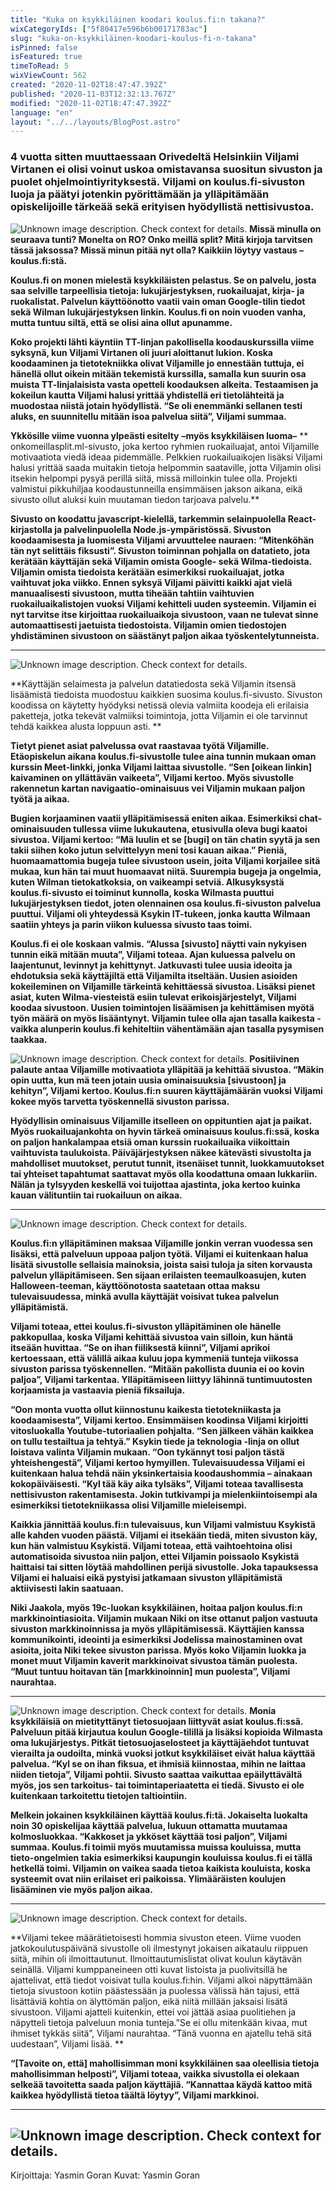 ```yaml
---
title: "Kuka on ksykkiläinen koodari koulus.fi:n takana?"
wixCategoryIds: ["5f80417e596b6b00171783ac"]
slug: "kuka-on-ksykkiläinen-koodari-koulus-fi-n-takana"
isPinned: false
isFeatured: true
timeToRead: 5
wixViewCount: 562
created: "2020-11-02T18:47:47.392Z"
published: "2020-11-03T12:32:13.767Z"
modified: "2020-11-02T18:47:47.392Z"
language: "en"
layout: "../../layouts/BlogPost.astro"
---
```

### **4 vuotta sitten muuttaessaan Orivedeltä Helsinkiin Viljami Virtanen ei olisi voinut uskoa omistavansa suositun sivuston ja puolet ohjelmointiyrityksestä. Viljami on koulus.fi-sivuston luoja ja päätyi jotenkin pyörittämään ja ylläpitämään opiskelijoille tärkeää sekä erityisen hyödyllistä nettisivustoa.**

![Unknown image description. Check context for details.](https://static.wixstatic.com/media/18093e_e577b39ef6c84563b98a6516bd65866d~mv2.jpg)
**Missä minulla on seuraava tunti? Monelta on RO? Onko meillä split? Mitä kirjoja tarvitsen tässä jaksossa? Missä minun pitää nyt olla? Kaikkiin löytyy vastaus –koulus.fi:stä.**

**Koulus.fi on monen mielestä ksykkiläisten pelastus. Se on palvelu, josta saa selville tarpeellisia tietoja: lukujärjestyksen, ruokailuajat, kirja- ja ruokalistat. Palvelun käyttöönotto vaatii vain oman Google-tilin tiedot sekä Wilman lukujärjestyksen linkin. Koulus.fi on noin vuoden vanha, mutta tuntuu siltä, että se olisi aina ollut apunamme.**

**Koko projekti lähti käyntiin TT-linjan pakollisella koodauskurssilla viime syksynä, kun Viljami Virtanen oli juuri aloittanut lukion. Koska koodaaminen ja tietotekniikka olivat Viljamille jo ennestään tuttuja, ei hänellä ollut oikein mitään tekemistä kurssilla, samalla kun suurin osa muista TT-linjalaisista vasta opetteli koodauksen alkeita. Testaamisen ja kokeilun kautta Viljami halusi yrittää yhdistellä eri tietolähteitä ja muodostaa niistä jotain hyödyllistä. “Se oli enemmänki sellanen testi aluks, en suunnitellu mitään isoa palvelua siitä”, Viljami summaa.**

**Ykkösille viime vuonna ylpeästi esitelty** **–myös ksykkiläisen luoma–** ** onkomeillasplit.ml-sivusto, joka kertoo ryhmien ruokailuajat, antoi Viljamille motivaatiota viedä ideaa pidemmälle. Pelkkien ruokailuaikojen lisäksi Viljami halusi yrittää saada muitakin tietoja helpommin saataville, jotta Viljamin olisi itsekin helpompi pysyä perillä siitä, missä milloinkin tulee olla. Projekti valmistui pikkuhiljaa koodaustunneilla ensimmäisen jakson aikana, eikä sivusto ollut aluksi kuin muutaman tiedon tarjoava palvelu.**

**Sivusto on koodattu javascript-kielellä, tarkemmin selainpuolella React-kirjastolla ja palvelinpuolella Node.js-ympäristössä. Sivuston koodaamisesta ja luomisesta Viljami arvuuttelee nauraen: “Mitenköhän tän nyt selittäis fiksusti”. Sivuston toiminnan pohjalla on datatieto, jota kerätään käyttäjän sekä Viljamin omista Google- sekä Wilma-tiedoista. Viljamin omista tiedoista kerätään esimerkiksi ruokailuajat, jotka vaihtuvat joka viikko. Ennen syksyä Viljami päivitti kaikki ajat vielä manuaalisesti sivustoon, mutta tiheään tahtiin vaihtuvien ruokailuaikalistojen vuoksi Viljami kehitteli uuden systeemin. Viljamin ei nyt tarvitse itse kirjoittaa ruokailuaikoja sivustoon, vaan ne tulevat sinne automaattisesti jaetuista tiedostoista. Viljamin omien tiedostojen yhdistäminen sivustoon on säästänyt paljon aikaa työskentelytunneista.**
****
![Unknown image description. Check context for details.](https://static.wixstatic.com/media/18093e_a6448a9460fb4e1b94083957ffd947bf~mv2.jpg)

**Käyttäjän selaimesta ja palvelun datatiedosta sekä Viljamin itsensä lisäämistä tiedoista muodostuu kaikkien suosima koulus.fi-sivusto. Sivuston koodissa on käytetty hyödyksi netissä olevia valmiita koodeja eli erilaisia paketteja, jotka tekevät valmiiksi toimintoja, jotta Viljamin ei ole tarvinnut tehdä kaikkea alusta loppuun asti. **

**Tietyt pienet asiat palvelussa ovat raastavaa työtä Viljamille. Etäopiskelun aikana koulus.fi-sivustolle tulee aina tunnin mukaan oman kurssin Meet-linkki, jonka Viljami laittaa sivustolle. “Sen [oikean linkin] kaivaminen on yllättävän vaikeeta”, Viljami kertoo. Myös sivustolle rakennetun kartan navigaatio-ominaisuus vei Viljamin mukaan paljon työtä ja aikaa.**

**Bugien korjaaminen vaatii ylläpitämisessä eniten aikaa. Esimerkiksi chat-ominaisuuden tullessa viime lukukautena, etusivulla oleva bugi kaatoi sivustoa. Viljami kertoo: “Mä luulin et se [bugi] on tän chatin syytä ja sen takii siihen koko jutun selvittelyyn meni tosi kauan aikaa.” Pieniä, huomaamattomia bugeja tulee sivustoon usein, joita Viljami korjailee sitä mukaa, kun hän tai muut huomaavat niitä. Suurempia bugeja ja ongelmia, kuten Wilman tietokatkoksia, on vaikeampi setviä. Alkusyksystä koulus.fi-sivusto ei toiminut kunnolla, koska Wilmasta puuttui lukujärjestyksen tiedot, joten olennainen osa koulus.fi-sivuston palvelua puuttui. Viljami oli yhteydessä Ksykin IT-tukeen, jonka kautta Wilmaan saatiin yhteys ja parin viikon kuluessa sivusto taas toimi.**

**Koulus.fi ei ole koskaan valmis. “Alussa [sivusto] näytti vain nykyisen tunnin eikä mitään muuta”, Viljami toteaa. Ajan kuluessa palvelu on laajentunut, levinnyt ja kehittynyt. Jatkuvasti tulee uusia ideoita ja ehdotuksia sekä käyttäjiltä että Viljamilta itseltään. Uusien asioiden kokeileminen on Viljamille tärkeintä kehittäessä sivustoa. Lisäksi pienet asiat, kuten Wilma-viesteistä esiin tulevat erikoisjärjestelyt, Viljami koodaa sivustoon. Uusien toimintojen lisäämisen ja kehittämisen myötä työn määrä on myös lisääntynyt. Viljamin tulee olla ajan tasalla kaikesta - vaikka alunperin koulus.fi kehiteltiin vähentämään ajan tasalla pysymisen taakkaa.**

![Unknown image description. Check context for details.](https://static.wixstatic.com/media/18093e_e3b736b1687f4dc591033757b59a18f5~mv2.jpg)
**Positiivinen palaute antaa Viljamille motivaatiota ylläpitää ja kehittää sivustoa. “Mäkin opin uutta, kun mä teen jotain uusia ominaisuuksia [sivustoon] ja kehityn”, Viljami kertoo. Koulus.fi:n suuren käyttäjämäärän vuoksi Viljami kokee myös tarvetta työskennellä sivuston parissa.**

**Hyödyllisin ominaisuus Viljamille itselleen on oppituntien ajat ja paikat. Myös ruokailuajankohta on hyvin tärkeä ominaisuus koulus.fi:ssä, koska on paljon hankalampaa etsiä oman kurssin ruokailuaika viikoittain vaihtuvista taulukoista. Päiväjärjestyksen näkee kätevästi sivustolta ja mahdolliset muutokset, perutut tunnit, itsenäiset tunnit, luokkamuutokset tai yhteiset tapahtumat saattavat myös olla koodattuna omaan lukkariin. Nälän ja tylsyyden keskellä voi tuijottaa ajastinta, joka kertoo kuinka kauan välituntiin tai ruokailuun on aikaa.**
****
![Unknown image description. Check context for details.](https://static.wixstatic.com/media/18093e_f35583a9ea8b471a899af4d96e0563a9~mv2.jpg)

**Koulus.fi:n ylläpitäminen maksaa Viljamille jonkin verran vuodessa sen lisäksi, että palveluun uppoaa paljon työtä. Viljami ei kuitenkaan halua lisätä sivustolle sellaisia mainoksia, joista saisi tuloja ja siten korvausta palvelun ylläpitämiseen. Sen sijaan erilaisten teemaulkoasujen, kuten Halloween-teeman, käyttöönotosta saatetaan ottaa maksu tulevaisuudessa, minkä avulla käyttäjät voisivat tukea palvelun ylläpitämistä.**

**Viljami toteaa, ettei koulus.fi-sivuston ylläpitäminen ole hänelle pakkopullaa, koska Viljami kehittää sivustoa vain silloin, kun häntä itseään huvittaa. “Se on ihan fiiliksestä kiinni”, Viljami aprikoi kertoessaan, että välillä aikaa kuluu jopa kymmeniä tunteja viikossa sivuston parissa työskennellen. “Mitään pakollista duunia ei oo kovin paljoa”, Viljami tarkentaa. Ylläpitämiseen liittyy lähinnä tuntimuutosten korjaamista ja vastaavia pieniä fiksailuja.**

**“Oon monta vuotta ollut kiinnostunu kaikesta tietotekniikasta ja koodaamisesta”, Viljami kertoo. Ensimmäisen koodinsa Viljami kirjoitti vitosluokalla Youtube-tutoriaalien pohjalta. “Sen jälkeen vähän kaikkea on tullu testailtua ja tehtyä.” Ksykin tiede ja teknologia -linja on ollut loistava valinta Viljamin mukaan. “Oon tykännyt tosi paljon tästä yhteishengestä”, Viljami kertoo hymyillen. Tulevaisuudessa Viljami ei kuitenkaan halua tehdä näin yksinkertaisia koodaushommia – ainakaan kokopäiväisesti. “Kyl tää käy aika tylsäks”, Viljami toteaa tavallisesta nettisivuston rakentamisesta. Jokin tutkivampi ja mielenkiintoisempi ala esimerkiksi tietotekniikassa olisi Viljamille mieleisempi.**

**Kaikkia jännittää koulus.fi:n tulevaisuus, kun Viljami valmistuu Ksykistä alle kahden vuoden päästä. Viljami ei itsekään tiedä, miten sivuston käy, kun hän valmistuu Ksykistä. Viljami toteaa, että vaihtoehtoina olisi automatisoida sivustoa niin paljon, ettei Viljamin poissaolo Ksykistä haittaisi tai sitten löytää mahdollinen perijä sivustolle. Joka tapauksessa Viljami ei haluaisi eikä pystyisi jatkamaan sivuston ylläpitämistä aktiivisesti lakin saatuaan.**

**Niki Jaakola, myös 19c-luokan ksykkiläinen, hoitaa paljon koulus.fi:n markkinointiasioita. Viljamin mukaan Niki on itse ottanut paljon vastuuta sivuston markkinoinnissa ja myös ylläpitämisessä. Käyttäjien kanssa kommunikointi, ideointi ja esimerkiksi Jodelissa mainostaminen ovat asioita, joita Niki tekee sivuston parissa. Myös koko Viljamin luokka ja monet muut Viljamin kaverit markkinoivat sivustoa tämän puolesta. “Muut tuntuu hoitavan tän [markkinoinnin] mun puolesta”, Viljami naurahtaa.**
****
![Unknown image description. Check context for details.](https://static.wixstatic.com/media/18093e_03775272dc584036b84f21e57e321d06~mv2.jpg)
**Monia ksykkiläisiä on mietityttänyt**
**tietosuojaan liittyvät asiat koulus.fi:ssä. Palveluun pitää kirjautua koulun Google-tilillä ja lisäksi kopioida Wilmasta oma lukujärjestys. Pitkät tietosuojaselosteet ja käyttäjäehdot tuntuvat vierailta ja oudoilta, minkä vuoksi jotkut ksykkiläiset eivät halua käyttää palvelua. “Kyl se on ihan fiksua, et ihmisiä kiinnostaa, mihin ne laittaa niiden tietoja”, Viljami pohtii. Sivusto saattaa vaikuttaa epäilyttävältä myös, jos sen tarkoitus- tai toimintaperiaatetta ei tiedä. Sivusto ei ole kuitenkaan tarkoitettu tietojen taltiointiin.**

**Melkein jokainen ksykkiläinen käyttää koulus.fi:tä. Jokaiselta luokalta noin 30 opiskelijaa käyttää palvelua, lukuun ottamatta muutamaa kolmosluokkaa. “Kakkoset ja ykköset käyttää tosi paljon”, Viljami summaa. Koulus.fi toimii myös muutamissa muissa kouluissa, mutta tieto-ongelmien takia esimerkiksi kaupungin kouluissa koulus.fi ei tällä hetkellä toimi. Viljamin on vaikea saada tietoa kaikista kouluista, koska systeemit ovat niin erilaiset eri paikoissa. Ylimääräisten koulujen lisääminen vie myös paljon aikaa.**
****
![Unknown image description. Check context for details.](https://static.wixstatic.com/media/18093e_7c8c81e00d3942189818863f7394e529~mv2.jpg)

**Viljami tekee määrätietoisesti hommia sivuston eteen. Viime vuoden jatkokoulutuspäivänä sivustolle oli ilmestynyt jokaisen aikataulu riippuen siitä, mihin oli ilmoittautunut. Ilmoittautumislistat olivat koulun käytävän seinällä. Viljami kumppaneineen otti kuvat listoista ja puolivitsillä he ajattelivat, että tiedot voisivat tulla koulus.fi:hin. Viljami alkoi näpyttämään tietoja sivustoon kotiin päästessään ja puolessa välissä hän tajusi, että lisättäviä kohtia on älyttömän paljon, eikä niitä millään jaksaisi lisätä sivustoon. Viljami ajatteli kuitenkin, ettei voi jättää asiaa puolitiehen ja näpytteli tietoja palveluun monia tunteja.”Se ei ollu mitenkään kivaa, mut ihmiset tykkäs siitä”, Viljami naurahtaa. “Tänä vuonna en ajatellu tehä sitä uudestaan”, Viljami lisää. **

**“[Tavoite on, että] mahollisimman moni ksykkiläinen saa oleellisia tietoja mahollisimman helposti”, Viljami toteaa, vaikka sivustolla ei olekaan selkeää tavoitetta saada paljon käyttäjiä. “Kannattaa käydä kattoo mitä kaikkea hyödyllistä tietoa täältä löytyy”, Viljami markkinoi.**
** **
![Unknown image description. Check context for details.](https://static.wixstatic.com/media/18093e_6f4e994611554ff58665bfecccee1cd2~mv2.jpg)
---
Kirjoittaja: Yasmin Goran
Kuvat: Yasmin Goran


